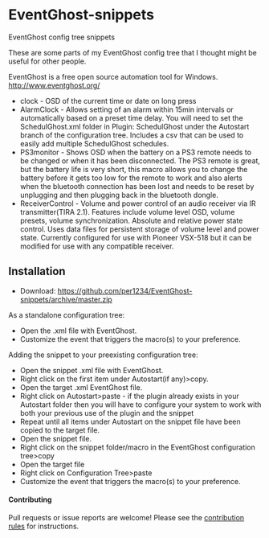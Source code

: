 # EventGhost-snippets
EventGhost config tree snippets

These are some parts of my EventGhost config tree that I thought might be useful for other people.

EventGhost is a free open source automation tool for Windows. http://www.eventghost.org/

- clock - OSD of the current time or date on long press
- AlarmClock - Allows setting of an alarm within 15min intervals or automatically based on a preset time delay. You will need to set the SchedulGhost.xml folder in Plugin: SchedulGhost under the Autostart branch of the configuration tree. Includes a csv that can be used to easily add multiple SchedulGhost schedules.
- PS3monitor - Shows OSD when the battery on a PS3 remote needs to be changed or when it has been disconnected. The PS3 remote is great, but the battery life is very short, this macro allows you to change the battery before it gets too low for the remote to work and also alerts when the bluetooth connection has been lost and needs to be reset by unplugging and then plugging back in the bluetooth dongle.
- ReceiverControl - Volume and power control of an audio receiver via IR transmitter(TIRA 2.1). Features include volume level OSD, volume presets, volume synchronization. Absolute and relative power state control. Uses data files for persistent storage of volume level and power state. Currently configured for use with Pioneer VSX-518 but it can be modified for use with any compatible receiver.

## Installation
- Download: https://github.com/per1234/EventGhost-snippets/archive/master.zip

As a standalone configuration tree:
- Open the .xml file with EventGhost.
- Customize the event that triggers the macro(s) to your preference.

Adding the snippet to your preexisting configuration tree:
- Open the snippet .xml file with EventGhost.
- Right click on the first item under Autostart(if any)>copy.
- Open the target .xml EventGhost file.
- Right click on Autostart>paste - if the plugin already exists in your Autostart folder then you will have to configure your system to work with both your previous use of the plugin and the snippet
- Repeat until all items under Autostart on the snippet file have been copied to the target file.
- Open the snippet file.
- Right click on the snippet folder/macro in the EventGhost configuration tree>copy
- Open the target file
- Right click on Configuration Tree>paste
- Customize the event that triggers the macro(s) to your preference.


#### Contributing
Pull requests or issue reports are welcome! Please see the [contribution rules](https://github.com/per1234/EventGhost-snippets/blob/master/.github/CONTRIBUTING.md) for instructions.
